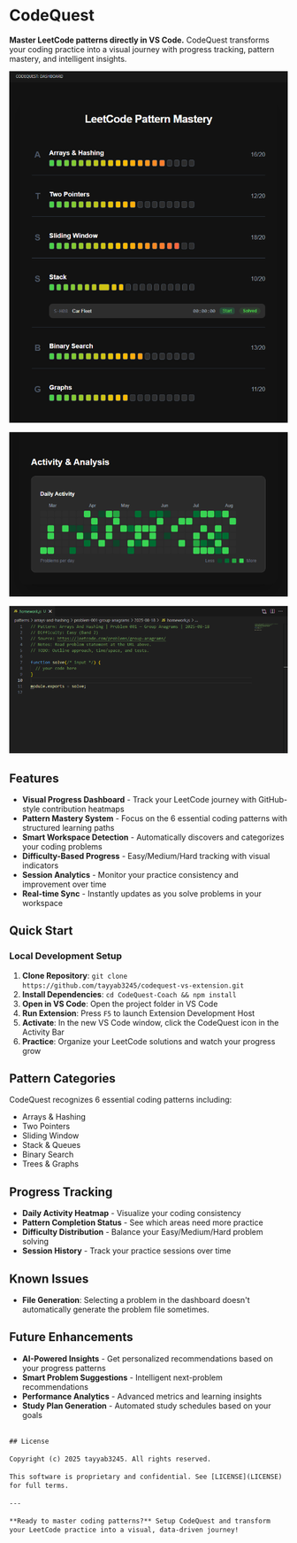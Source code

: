 # CodeQuest

**Master LeetCode patterns directly in VS Code.** CodeQuest transforms your coding practice into a visual journey with progress tracking, pattern mastery, and intelligent insights.

![Pattern Mastery View](docs/screenshots/patterns.png)

![CodeQuest Activity Dashboard](docs/screenshots/activity-demo.png)

![CodeQuest Problem Generator](docs/screenshots/problems.png)

## Features

- **Visual Progress Dashboard** - Track your LeetCode journey with GitHub-style contribution heatmaps
- **Pattern Mastery System** - Focus on the 6 essential coding patterns with structured learning paths  
- **Smart Workspace Detection** - Automatically discovers and categorizes your coding problems
- **Difficulty-Based Progress** - Easy/Medium/Hard tracking with visual indicators
- **Session Analytics** - Monitor your practice consistency and improvement over time
- **Real-time Sync** - Instantly updates as you solve problems in your workspace


## Quick Start

### Local Development Setup
1. **Clone Repository**: `git clone https://github.com/tayyab3245/codequest-vs-extension.git`
2. **Install Dependencies**: `cd CodeQuest-Coach && npm install`
3. **Open in VS Code**: Open the project folder in VS Code
4. **Run Extension**: Press `F5` to launch Extension Development Host
5. **Activate**: In the new VS Code window, click the CodeQuest icon in the Activity Bar
6. **Practice**: Organize your LeetCode solutions and watch your progress grow


## Pattern Categories

CodeQuest recognizes 6 essential coding patterns including:
- Arrays & Hashing
- Two Pointers  
- Sliding Window
- Stack & Queues
- Binary Search
- Trees & Graphs

## Progress Tracking

- **Daily Activity Heatmap** - Visualize your coding consistency
- **Pattern Completion Status** - See which areas need more practice  
- **Difficulty Distribution** - Balance your Easy/Medium/Hard problem solving
- **Session History** - Track your practice sessions over time

## Known Issues

- **File Generation**: Selecting a problem in the dashboard doesn't automatically generate the problem file sometimes.

## Future Enhancements

- **AI-Powered Insights** - Get personalized recommendations based on your progress patterns
- **Smart Problem Suggestions** - Intelligent next-problem recommendations  
- **Performance Analytics** - Advanced metrics and learning insights
- **Study Plan Generation** - Automated study schedules based on your goals

```

## License

Copyright (c) 2025 tayyab3245. All rights reserved.

This software is proprietary and confidential. See [LICENSE](LICENSE) for full terms.

---

**Ready to master coding patterns?** Setup CodeQuest and transform your LeetCode practice into a visual, data-driven journey!
